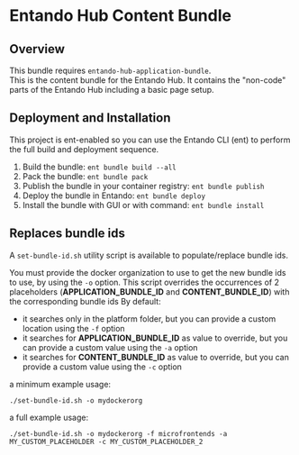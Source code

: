 # Entando Hub Content Bundle

## Overview
This bundle requires `entando-hub-application-bundle`. <br>
This is the content bundle for the Entando Hub. It contains the "non-code" parts of the Entando Hub including a basic page setup.


## Deployment and Installation
This project is ent-enabled so you can use the Entando CLI (ent) to perform the full build and deployment sequence.

1. Build the bundle: `ent bundle build --all` <br>
2. Pack the bundle: `ent bundle pack`
3. Publish the bundle in your container registry: `ent bundle publish`
4. Deploy the bundle in Entando: `ent bundle deploy`
5. Install the bundle with GUI or with command: `ent bundle install`

## Replaces bundle ids

A `set-bundle-id.sh` utility script is available to populate/replace bundle ids.

You must provide the docker organization to use to get the new bundle ids to use, by using the `-o` option.
This script overrides the occurrences of 2 placeholders (__APPLICATION_BUNDLE_ID__ and __CONTENT_BUNDLE_ID__) with the corresponding bundle ids
By default:
* it searches only in the platform folder, but you can provide a custom location using the `-f` option
* it searches for __APPLICATION_BUNDLE_ID__ as value to override, but you can provide a custom value using the `-a` option
* it searches for __CONTENT_BUNDLE_ID__ as value to override, but you can provide a custom value using the `-c` option

a minimum example usage: 

```./set-bundle-id.sh -o mydockerorg```

a full example usage:

```./set-bundle-id.sh -o mydockerorg -f microfrontends -a MY_CUSTOM_PLACEHOLDER -c MY_CUSTOM_PLACEHOLDER_2```